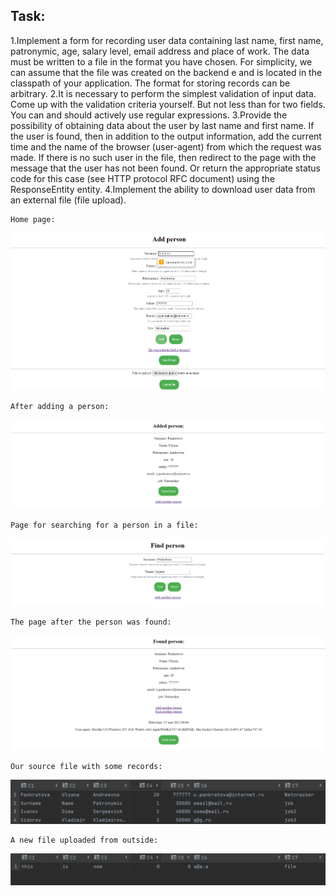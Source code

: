 Task:
---

1.Implement a form for recording user data containing last name, first name, patronymic, age, salary level, email address and place of work. The data must be written to a file in the format you have chosen. For simplicity, we can assume that the file was created on the backend e and is located in the classpath of your application. The format for storing records can be arbitrary.
2.It is necessary to perform the simplest validation of input data. Come up with the validation criteria yourself. But not less than for two fields. You can and should actively use regular expressions.
3.Provide the possibility of obtaining data about the user by last name and first name. If the user is found, then in addition to the output information, add the current time and the name of the browser (user-agent) from which the request was made. If there is no such user in the file, then redirect to the page with the message that the user has not been found. Or return the appropriate status code for this case (see HTTP protocol RFC document) using the ResponseEntity entity.
4.Implement the ability to download user data from an external file (file upload).


    Home page:
![](https://github.com/Ju1iana/netcracker.homework/blob/main/HW5_%20Spring%20Boot_Thymeleaf/src/main/resources/image/homepage.png)

    After adding a person:
![](https://github.com/Ju1iana/netcracker.homework/blob/main/HW5_%20Spring%20Boot_Thymeleaf/src/main/resources/image/addedPerson.png)

    Page for searching for a person in a file:
![](https://github.com/Ju1iana/netcracker.homework/blob/main/HW5_%20Spring%20Boot_Thymeleaf/src/main/resources/image/findPerson.png)

    The page after the person was found:
![](https://github.com/Ju1iana/netcracker.homework/blob/main/HW5_%20Spring%20Boot_Thymeleaf/src/main/resources/image/personFound.png)

    Our source file with some records:
![](https://github.com/Ju1iana/netcracker.homework/blob/main/HW5_%20Spring%20Boot_Thymeleaf/src/main/resources/image/1.png)

    A new file uploaded from outside:
![](https://github.com/Ju1iana/netcracker.homework/blob/main/HW5_%20Spring%20Boot_Thymeleaf/src/main/resources/image/2.png)
